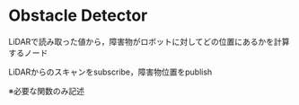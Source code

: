 # Obstacle Detector

LiDARで読み取った値から，障害物がロボットに対してどの位置にあるかを計算するノード

LiDARからのスキャンをsubscribe，障害物位置をpublish

※必要な関数のみ記述
